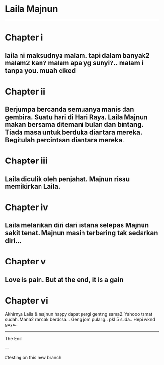 
# Laila Majnun

---
# Chapter i
laila ni maksudnya malam. tapi dalam banyak2 malam2 kan? malam apa yg sunyi?.. malam i tanpa you. muah ciked
---
# Chapter ii
Berjumpa bercanda semuanya manis dan gembira. Suatu hari di Hari Raya. Laila Majnun makan 
bersama ditemani bulan dan bintang. Tiada masa untuk berduka diantara mereka. Begitulah percintaan diantara mereka.
---
# Chapter iii
Laila diculik oleh penjahat. Majnun risau memikirkan Laila.
---
# Chapter iv
Laila melarikan diri dari istana selepas Majnun sakit tenat.  Majnun masih terbaring tak sedarkan diri...
---
# Chapter v
Love is pain. But at the end, it is a gain
---
# Chapter vi
Akhirnya Laila & majnun happy dapat pergi genting sama2.
Yahooo tamat sudah. 
Mana2 rancak berdosa...
Geng jom pulang.. pkl 5 suda..
Hepi wknd guys..

---

The End

--


#testing on this new branch 
